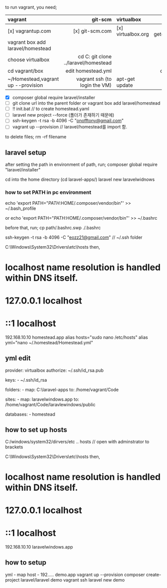 
to run vagrant, you need;

|              vagrant               |               git-scm                |     virtualbox     |      composer       |
| :--------------------------------- | -----------------------------------: | :----------------- | ------------------: |
| [x] vagrantup.com                  |                      [x] git-scm.com | [x] virtualbox.org | [x] getcomposer.org |
| vagrant  box add laravel/homestead |                                      |                    |                     |
| choose virtualbox                  | cd C: git clone ../laravel/homestead |                    |                     |
| cd vagrant/box                     | edit homestead.yml                   |                    |  create ssh key     |
|~/Homestead,vagrant up --provision  | vagrant ssh (to login the VM)        |  apt-get update    |                     |

- [x] composer global require laravel/installer
- [ ] git clone url into the parent folder or vagrant box add laravel/homestead
- [ ] !! init.bat // to create homestead.yaml
- [ ] laravel new project --force (폴더가 존재하기 때문에)
- [ ] ssh-keygen -t rsa -b 4096 -C "onofftony@gmail.com"
- [ ] vagrant up --provision  // laravel/homestead를 import 함.

to delete files;
rm -rf filename

## laravel setup

after setting the path in environment of path, run;
composer global require "laravel/installer"

cd into the home directory (cd laravel-apps/)
laravel new laravelwidnows

### how to set PATH in pc environment

echo 'export PATH="$PATH:$HOME/.composer/vendor/bin"' >> ~/.bash_profile

or
echo 'export PATH="$PATH:$HOME/.composer/vendor/bin"' >> ~/.bashrc

before that, run;
cp path/.bashrc.swp  ./.bashrc
<!-- ls -la ~/ | more
vi ~/.bashrc -->
ssh-keygen -t rsa -b 4096 -C "eozz21@gmail.com"  // ~/.ssh folder

C:\Windows\System32\Drivers\etc\hosts
then,
# localhost name resolution is handled within DNS itself.
#	127.0.0.1       localhost
#	::1             localhost
192.168.10.10 homestead.app
alias hosts="sudo nano /etc/hosts"
alias yml="nano ~/.homestead/Homestead.yml"

## yml edit

provider: virtualbox
authorize: ~/.ssh/id_rsa.pub

keys:
    - ~/.ssh/id_rsa

folders:
    - map: C:\laravel-apps
      to: /home/vagrant/Code

sites:
    - map: laravelwindows.app
      to: /home/vagrant/Code/laravlewindows/public

databases:
    - homestead


## how to set up hosts

C:/windows/system32/dirvers/etc .. hosts // open with adminstrator  to brackets

C:\Windows\System32\Drivers\etc\hosts
then,
# localhost name resolution is handled within DNS itself.
#	127.0.0.1       localhost
#	::1             localhost
192.168.10.10 laravelwindows.app

## how to setup
yml - map
host - 192..... demo.app
vagrant up --provision
composer create-project laravel/laravel demo
vagrant ssh
laravel new demo

